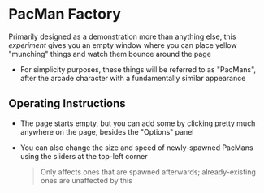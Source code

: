# PacMan Factory
Primarily designed as a demonstration more than anything else, this *experiment* gives you an empty window where you can place yellow "munching" things and watch them bounce around the page
+ For simplicity purposes, these things will be referred to as "PacMans", after the arcade character with a fundamentally similar appearance

## Operating Instructions
+ The page starts empty, but you can add some by clicking pretty much anywhere on the page, besides the "Options" panel

+ You can also change the size and speed of newly-spawned PacMans using the sliders at the top-left corner
	> Only affects ones that are spawned afterwards; already-existing ones are unaffected by this